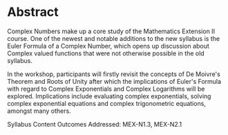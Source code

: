 # Abstract
Complex Numbers make up a core study of the Mathematics Extension II course. One of the newest and notable additions to the new syllabus is the Euler Formula of a Complex Number, which opens up discussion about Complex valued functions that were not otherwise possible in the old syllabus.

In the workshop, participants will firstly revisit the concepts of De Moivre's Theorem and Roots of Unity after which the implications of Euler's Formula with regard to Complex Exponentials and Complex Logarithms will be explored. Implications include evaluating complex exponentials, solving complex exponential equations and complex trigonometric equations, amongst many others.

Syllabus Content Outcomes Addressed: MEX-N1.3, MEX-N2.1
